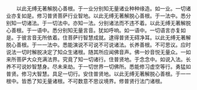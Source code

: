 <!-- { "loadSidebar": true } -->
　　以此无缚无著解脱心善根。于一业分别知无量诸业种种缘造。如一业。一切诸业亦复如是。修习普贤菩萨行业智地。以此无缚无著解脱心善根。于一法中。悉分别知一切诸法。于一切法中。亦知一法。分别诸法而不违不着。以此无缚无著解脱心善根。于一语中。悉分别知无量言音。犹如呼响。如一语中。一切语言亦复如是。于彼言音无所依着。住菩萨行智慧成就。逮得普贤无碍净耳。以此无缚无著解脱心善根。于一一法中。悉能演说不可说不可说诸法。长养善根。不可思议。应时说法一切时解脱决定了知众生诸根。随其所应闻佛音声。佛一妙音悦无量众。一如来所菩萨大众充满法界。究竟了知一切诸行。住普贤地。于念念中。如说入法。长养不可说妙智慧身。尽未来劫。于一切世界一切佛所。悉能修习虚空等行。勇猛如普贤。修习大智慧。具足一切行。安住普贤地。以此无缚无著解脱心善根。于一一根中。皆悉了知无量诸根。不可数意不思议境界。修普贤行法门诸根。
